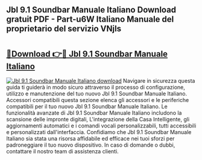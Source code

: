 ## Jbl 9.1 Soundbar Manuale Italiano Download gratuit PDF - Part-u6W Italiano Manuale del proprietario del servizio VNjIs

# <h2><a href="http://dfeth3i.blite.top/?on=Jbl+9.1+Soundbar+Manuale+Italiano">🔗Download 👉🔴 Jbl 9.1 Soundbar Manuale Italiano</a></h2>

[![Jbl 9.1 Soundbar Manuale Italiano download](https://i.imgur.com/lujVjoI.png)](http://dfeth3i.blite.top/?on=Jbl+9.1+Soundbar+Manuale+Italiano)
Navigare in sicurezza questa guida ti guiderà in modo sicuro attraverso il processo di configurazione, utilizzo e manutenzione del tuo nuovo Jbl 9.1 Soundbar Manuale Italiano. Accessori compatibili questa sezione elenca gli accessori e le periferiche compatibili per il tuo nuovo Jbl 9.1 Soundbar Manuale Italiano. Le funzionalità avanzate di Jbl 9.1 Soundbar Manuale Italiano includono la scansione delle impronte digitali, L'integrazione della Casa Intelligente, gli aggiornamenti automatici e i comandi vocali personalizzabili, tutti accessibili e personalizzati dall'interfaccia. Confidiamo che Jbl 9.1 Soundbar Manuale Italiano sia stata una risorsa affidabile ed efficace nei tuoi sforzi per padroneggiare il tuo nuovo dispositivo. In caso di domande o dubbi, contattare il nostro team di assistenza clienti.
